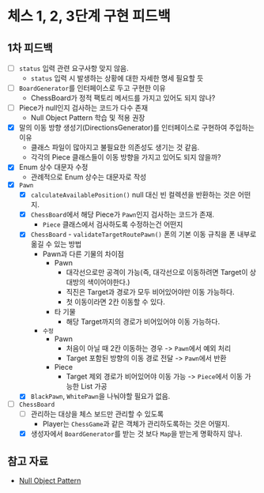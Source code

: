 # 체스 1, 2, 3단계 구현 피드백

## 1차 피드백

- [ ] `status` 입력 관련 요구사항 맞지 않음.
    - `status` 입력 시 발생하는 상황에 대한 자세한 명세 필요할 듯
- [ ] `BoardGenerator`를 인터페이스로 두고 구현한 이유
    - ChessBoard가 정적 팩토리 메서드를 가지고 있어도 되지 않나?
- [ ] Piece가 null인지 검사하는 코드가 다수 존재
    - Null Object Pattern 학습 및 적용 권장
- [x] 말의 이동 방향 생성기(DirectionsGenerator)를 인터페이스로 구현하여 주입하는 이유
    - 클래스 파일이 많아지고 불필요한 의존성도 생기는 것 같음.
    - 각각의 Piece 클래스들이 이동 방향을 가지고 있어도 되지 않을까?
- [x] Enum 상수 대문자 수정
    - 관례적으로 Enum 상수는 대문자로 작성
- [x] `Pawn`
    - [x] `calculateAvailablePosition()` null 대신 빈 컬렉션을 반환하는 것은 어떤지.
    - [x] `ChessBoard`에서 해당 Piece가 `Pawn`인지 검사하는 코드가 존재.
        - `Piece` 클래스에서 검사하도록 수정하는건 어떤지
    - [x] `ChessBoard` - `validateTargetRoutePawn()` 폰의 기본 이동 규칙을 폰 내부로 옮길 수 있는 방법
      - Pawn과 다른 기물의 차이점
        - Pawn
          - 대각선으로만 공격이 가능(즉, 대각선으로 이동하려면 Target이 상대방의 색이어야한다.)
          - 직진은 Target과 경로가 모두 비어있어야만 이동 가능하다.
          - 첫 이동이라면 2칸 이동할 수 있다.
        - 타 기물
          - 해당 Target까지의 경로가 비어있어야 이동 가능하다.
      - `수정`
        - Pawn 
          - 처음이 아닐 때 2칸 이동하는 경우 -> `Pawn`에서 예외 처리
          - Target 포함된 방향의 이동 경로 전달 -> `Pawn`에서 반환
        - Piece
          - Target 제외 경로가 비어있어야 이동 가능 -> `Piece`에서 이동 가능한 List<Position> 가공
    - [x] `BlackPawn`, `WhitePawn`을 나눠야할 필요가 없음.
- [ ] `ChessBoard`
    - [ ] 관리하는 대상을 체스 보드만 관리할 수 있도록
        - Player는 `ChessGame`과 같은 객체가 관리하도록하는 것은 어떨지.
    - [x] 생성자에서 `BoardGenerator`를 받는 것 보다 `Map`을 받는게 명확하지 않나.

## 참고 자료

- [Null Object Pattern](https://johngrib.github.io/wiki/pattern/null-object/)
